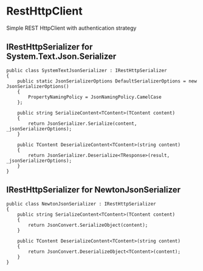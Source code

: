 # RestHttpClient
Simple REST HttpClient with authentication strategy



## IRestHttpSerializer for System.Text.Json.Serializer

```
public class SystemTextJsonSerializer : IRestHttpSerializer
{
    public static JsonSerializerOptions DefaultSerializerOptions = new JsonSerializerOptions()
    {
        PropertyNamingPolicy = JsonNamingPolicy.CamelCase
    };

    public string SerializeContent<TContent>(TContent content)
    {
        return JsonSerializer.Serialize(content, _jsonSerializerOptions);
    }

    public TContent DeserializeContent<TContent>(string content)
    {
        return JsonSerializer.Deserialize<TResponse>(result, _jsonSerializerOptions);
    }
}
```



## IRestHttpSerializer for NewtonJsonSerializer

```
public class NewtonJsonSerializer : IRestHttpSerializer
{
    public string SerializeContent<TContent>(TContent content)
    {
        return JsonConvert.SerializeObject(content);
    }

    public TContent DeserializeContent<TContent>(string content)
    {
        return JsonConvert.DeserializeObject<TContent>(content);
    }
}
```